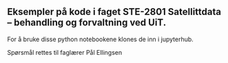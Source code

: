## Eksempler på kode i faget STE-2801 Satellittdata – behandling og forvaltning ved UiT.

For å bruke disse python notebookene klones de inn i jupyterhub.

Spørsmål rettes til faglærer Pål Ellingsen
